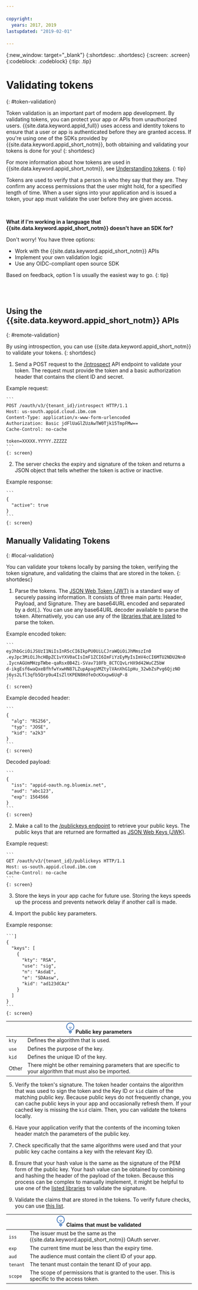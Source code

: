 ```yaml
---

copyright:
  years: 2017, 2019
lastupdated: "2019-02-01"

---
```


{:new_window: target="_blank"}
{:shortdesc: .shortdesc}
{:screen: .screen}
{:codeblock: .codeblock}
{:tip: .tip}


# Validating tokens
{: #token-validation}

Token validation is an important part of modern app development. By validating tokens, you can protect your app or APIs from unauthorized users. {{site.data.keyword.appid_full}} uses access and identity tokens to ensure that a user or app is authenticated before they are granted access. If you're using one of the SDKs provided by {{site.data.keyword.appid_short_notm}}, both obtaining and validating your tokens is done for you!
{: shortdesc}

For more information about how tokens are used in {{site.data.keyword.appid_short_notm}}, see [Understanding tokens](/docs/services/appid/authorization.html#tokens).
{: tip}

Tokens are used to verify that a person is who they say that they are. They confirm any access permissions that the user might hold, for a specified length of time. When a user signs into your application and is issued a token, your app must validate the user before they are given access.

</br>

**What if I'm working in a language that {{site.data.keyword.appid_short_notm}} doesn't have an SDK for?**

Don't worry! You have three options:

* Work with the {{site.data.keyword.appid_short_notm}} APIs
* Implement your own validation logic
* Use any OIDC-compliant open source SDK

Based on feedback, option 1 is usually the easiest way to go.
{: tip}

</br>
</br>

## Using the {{site.data.keyword.appid_short_notm}} APIs
{: #remote-validation}

By using introspection, you can use {{site.data.keyword.appid_short_notm}} to validate your tokens.
{: shortdesc}

1. Send a POST request to the [/introspect](https://us-south.appid.cloud.ibm.com/swagger-ui/#!/Authorization_Server_V3/introspect) API endpoint to validate your token. The request must provide the token and a basic authorization header that contains the client ID and secret.

  Example request:

    ```
    POST /oauth/v3/{tenant_id}/introspect HTTP/1.1
    Host: us-south.appid.cloud.ibm.com
    Content-Type: application/x-www-form-urlencoded
    Authorization: Basic jdFlUaGlZUzAwTW0Tjk15TmpFMw==
    Cache-Control: no-cache

    token=XXXXX.YYYYY.ZZZZZ
    ```
    {: screen}

2. The server checks the expiry and signature of the token and returns a JSON object that tells whether the token is active or inactive.

  Example response:

    ```
    {
      "active": true
    }
    ```
    {: screen}


## Manually Validating Tokens
{: #local-validation}

You can validate your tokens locally by parsing the token, verifying the token signature, and validating the claims that are stored in the token.
{: shortdesc}


1. Parse the tokens. The [JSON Web Token (JWT)](https://tools.ietf.org/html/rfc7519) is a standard way of securely passing information. It consists of three main parts: Header, Payload, and Signature. They are base64URL encoded and separated by a dot(.). You can use any base64URL decoder available to parse the token. Alternatively, you can use any of the [libraries that are listed](https://jwt.io/#libraries-io) to parse the token.

  Example encoded token:

    ```
    eyJhbGciOiJSUzI1NiIsInR5cCI6IkpPU0UiLCJraWQiOiJhMmszIn0
    .eyJpc3MiOiJhcHBpZC1vYXV0aCIsImF1ZCI6ImFiYzEyMyIsImV4cCI6MTU2NDU2Nn0
    .IycnAGUmMHzpTWbe-qaRsx0B4Zi-SVav710Fb_8CTCQvLrHX9d42WuCZ5bW
    d-ikgEsf6waQxeBfhfwYxwHN87LZupApagVMZtylVAnXhG1pHu_32wbZsPvg6QjzNO
    j6ys2Lfl3qfb5Qrp9u4IsZltKPEN8HdfeOcKXxpw6UqP-8
    ```
    {: screen}

  Example decoded header:

    ```
    {
      "alg": "RS256",
      "typ": "JOSE",
      "kid": "a2k3"
    }
    ```
    {: screen}

  Decoded payload:

    ```
    {
      "iss": "appid-oauth.ng.bluemix.net",
      "aud": "abc123",
      "exp": 1564566
    }
    ```
    {: screen}

2. Make a call to the [/publickeys endpoint](https://us-south.appid.cloud.ibm.com/swagger-ui/#!/Authorization_Server_V3/publicKeys) to retrieve your public keys. The public keys that are returned are formatted as [JSON Web Keys (JWK)](https://tools.ietf.org/html/rfc7517).

  Example request:

    ```
    GET /oauth/v3/{tenant_id}/publickeys HTTP/1.1
    Host: us-south.appid.cloud.ibm.com
    Cache-Control: no-cache
    ```
    {: screen}

3. Store the keys in your app cache for future use. Storing the keys speeds up the process and prevents network delay if another call is made.

4. Import the public key parameters.

  Example response:

    ```]
    {
      "keys": [
        {
          "kty": "RSA",
          "use": "sig",
          "n": "AsdaE",
          "e": "SDAasw",
          "kid": "ad123dCAz"
        }
      ]
    }
    ```
    {: screen}

  <table>
    <thead>
      <th colspan=2><img src="images/idea.png" alt="More information icon"/> Public key parameters </th>
    </thead>
    <tbody>
      <tr>
        <td><code>kty</code></td>
        <td>Defines the algorithm that is used.</td>
      </tr>
      <tr>
        <td><code>use</code></td>
        <td>Defines the purpose of the key.</td>
      </tr>
      <tr>
        <td><code>kid</code></td>
        <td>Defines the unique ID of the key.</td>
      </tr>
      <tr>
        <td>Other</td>
        <td>There might be other remaining parameters that are specific to your algorithm that must also be imported.</td>
      </tr>
    </tbody>
  </table>

5. Verify the token's signature. The token header contains the algorithm that was used to sign the token and the Key ID or `kid` claim of the matching public key. Because public keys do not frequently change, you can cache public keys in your app and occasionally refresh them. If your cached key is missing the `kid` claim. Then, you can validate the tokens locally.

  1. Have your application verify that the contents of the incoming token header match the parameters of the public key.
  2. Check specifically that the same algorithms were used and that your public key cache contains a key with the relevant Key ID.
  3. Ensure that your hash value is the same as the signature of the PEM form of the public key. Your hash value can be obtained by combining and hashing the header of the payload of the token. Because this process can be complex to manually implement, it might be helpful to use one of the [listed libraries](https://jwt.io/) to validate the signature.

6. Validate the claims that are stored in the tokens. To verify future checks, you can use [this list](http://openid.net/specs/openid-connect-core-1_0.html#IDTokenValidation).
  <table>
    <thead>
      <th colspan=2><img src="images/idea.png" alt="More information icon"/> Claims that must be validated </th>
    </thead>
    <tbody>
      <tr>
        <td><code>iss</code></td>
        <td>The issuer must be the same as the {{site.data.keyword.appid_short_notm}} OAuth server.</td>
      </tr>
      <tr>
        <td><code>exp</code></td>
        <td>The current time must be less than the expiry time.</td>
      </tr>
      <tr>
        <td><code>aud</code></td>
        <td>The audience must contain the client ID of your app.</td>
      </tr>
      <tr>
        <td><code>tenant</code></td>
        <td>The tenant must contain the tenant ID of your app.</td>
      </tr>
      <tr>
        <td><code>scope</code></td>
        <td>The scope of permissions that is granted to the user. This is specific to the access token.</td>
      </tr>
    </tbody>
  </table>
